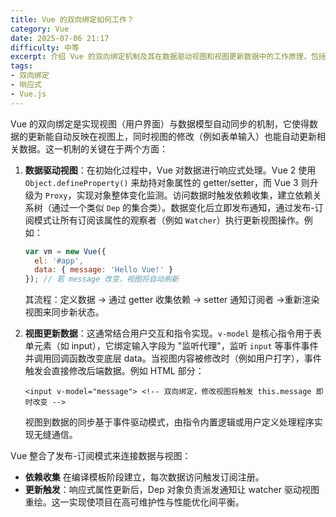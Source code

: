 ```yaml
---
title: Vue 的双向绑定如何工作？
category: Vue
date: 2025-07-06 21:17
difficulty: 中等
excerpt: 介绍 Vue 的双向绑定机制及其在数据驱动视图和视图更新数据中的工作原理，包括响应式处理、依赖收集和发布 - 订阅模式。
tags:
- 双向绑定
- 响应式
- Vue.js
---
```

Vue 的双向绑定是实现视图（用户界面）与数据模型自动同步的机制，它使得数据的更新能自动反映在视图上，同时视图的修改（例如表单输入）也能自动更新相关数据。这一机制的关键在于两个方面：  

1. **数据驱动视图**：在初始化过程中，Vue 对数据进行响应式处理。Vue 2 使用 `Object.defineProperty()` 来劫持对象属性的 getter/setter，而 Vue 3 则升级为 `Proxy`，实现对象整体变化监测。访问数据时触发依赖收集，建立依赖关系树（通过一个类似 `Dep` 的集合类）。数据变化后立即发布通知，通过发布-订阅模式让所有订阅该属性的观察者（例如 `Watcher`）执行更新视图操作。例如：  
   ```javascript
   var vm = new Vue({ 
     el: '#app',
     data: { message: 'Hello Vue!' }
   }); // 若 message 改变，视图将自动刷新
   ```
   其流程：定义数据 → 通过 getter 收集依赖 → setter 通知订阅者 →重新渲染视图来同步新状态。  
   
2. **视图更新数据**：这通常结合用户交互和指令实现。`v-model` 是核心指令用于表单元素（如 input），它绑定输入字段为 "监听代理"，监听 `input` 等事件事件并调用回调函数改变底层 data。当视图内容被修改时（例如用户打字），事件触发会直接修改后端数据。例如 HTML 部分：  
   ``` vue
   <input v-model="message"> <!-- 双向绑定，修改视图将触发 this.message 即时改变 -->
   ```  
   视图到数据的同步基于事件驱动模式，由指令内置逻辑或用户定义处理程序实现无缝通信。  
   
Vue 整合了发布-订阅模式来连接数据与视图：  
- **依赖收集** 在编译模板阶段建立，每次数据访问触发订阅注册。  
- **更新触发**：响应式属性更新后，Dep 对象负责派发通知让 watcher 驱动视图重绘。这一实现使项目在高可维护性与性能优化间平衡。  
